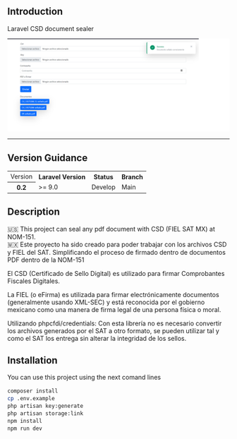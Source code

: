 ## Introduction

Laravel CSD document sealer

<p align="center">
<img src="captura.png">
</p>
<hr>

## Version Guidance

<table>
  <tbody>
    <tr>
      <td>Version</td>
      <th>Laravel Version</th>
      <th>Status</th>
      <th>Branch</th>
    </tr>
    <tr>
      <th>0.2</th>
      <td>>= 9.0</td>
      <td>Develop</td>
      <td>Main</td>
    </tr>
  </tbody>
</table>

## Description

:us: This project can seal any pdf document with CSD (FIEL SAT MX) at NOM-151.<br>
:mexico: Este proyecto ha sido creado para poder trabajar con los archivos CSD y FIEL del SAT. 
Simplificando el proceso de firmado dentro de documentos PDF dentro de la NOM-151

El CSD (Certificado de Sello Digital) es utilizado para firmar Comprobantes Fiscales Digitales.

La FIEL (o eFirma) es utilizada para firmar electrónicamente documentos (generalmente usando XML-SEC) y está reconocida por el gobierno mexicano como una manera de firma legal de una persona física o moral.

Utilizando phpcfdi/credentials: Con esta librería no es necesario convertir los archivos generados por el SAT a otro formato, se pueden utilizar tal y como el SAT los entrega sin alterar la integridad de los sellos.

## Installation

You can use this project using the next comand lines

```sh
composer install
cp .env.example
php artisan key:generate
php artisan storage:link
npm install
npm run dev
```
